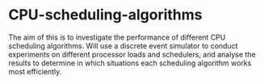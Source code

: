 # CPU-scheduling-algorithms


The aim of this is to investigate the performance of different CPU scheduling algorithms. Will use a discrete event simulator to conduct experiments on different processor loads and schedulers, and analyse the results to determine in which situations each scheduling algorithm works most efficiently.
